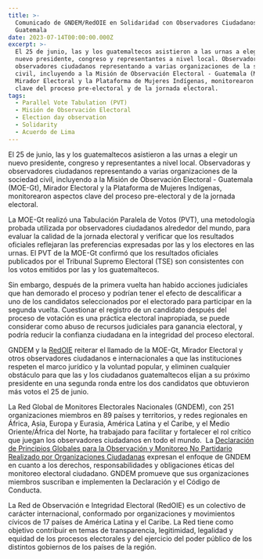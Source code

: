 ```yaml
---
title: >-
  Comunicado de GNDEM/RedOIE en Solidaridad con Observadores Ciudadanos en
  Guatemala
date: 2023-07-14T00:00:00.000Z
excerpt: >-
  El 25 de junio, las y los guatemaltecos asistieron a las urnas a elegir un
  nuevo presidente, congreso y representantes a nivel local. Observadoras y
  observadores ciudadanos representando a varias organizaciones de la sociedad
  civil, incluyendo a la Misión de Observación Electoral - Guatemala (MOE-Gt),
  Mirador Electoral y la Plataforma de Mujeres Indígenas, monitorearon aspectos
  clave del proceso pre-electoral y de la jornada electoral.
tags:
  - Parallel Vote Tabulation (PVT)
  - Misión de Observación Electoral
  - Election day observation
  - Solidarity
  - Acuerdo de Lima
---
```


El 25 de junio, las y los guatemaltecos asistieron a las urnas a elegir un nuevo presidente, congreso y representantes a nivel local. Observadoras y observadores ciudadanos representando a varias organizaciones de la sociedad civil, incluyendo a la Misión de Observación Electoral - Guatemala (MOE-Gt), Mirador Electoral y la Plataforma de Mujeres Indígenas, monitorearon aspectos clave del proceso pre-electoral y de la jornada electoral.

La MOE-Gt realizó una Tabulación Paralela de Votos (PVT), una metodología probada utilizada por observadores ciudadanos alrededor del mundo, para evaluar la calidad de la jornada electoral y verificar que los resultados oficiales reflejaran las preferencias expresadas por las y los electores en las urnas. El PVT de la MOE-Gt confirmó que los resultados oficiales publicados por el Tribunal Supremo Electoral (TSE) son consistentes con los votos emitidos por las y los guatemaltecos.

Sin embargo, después de la primera vuelta han habido acciones judiciales que han demorado el proceso y podrían tener el efecto de descalificar a uno de los candidatos seleccionados por el electorado para participar en la segunda vuelta. Cuestionar el registro de un candidato después del proceso de votación es una práctica electoral inapropiada, se puede considerar como abuso de recursos judiciales para ganancia electoral, y podría reducir la confianza ciudadana en la integridad del proceso electoral.

GNDEM y la [RedOIE](https://www.facebook.com/RedOIElectoral?paipv=0\&eav=AfabfYH6mZB6GLHKvjWCjujQGHg4DJRyhLLjCt9yE3NmbMiC-RzyIyUYuzSNFB4UM6M&_rdr) reiterar el llamado de la MOE-Gt, Mirador Electoral y otros observadores ciudadanos e internacionales a que las instituciones respeten el marco jurídico y la voluntad popular, y eliminen cualquier obstáculo para que las y los ciudadanos guatemaltecos elijan a su próximo presidente en una segunda ronda entre los dos candidatos que obtuvieron más votos el 25 de junio. 

La Red Global de Monitores Electorales Nacionales (GNDEM), con 251 organizaciones miembros en 89 países y territorios, y redes regionales en África, Asia, Europa y Eurasia, América Latina y el Caribe, y el Medio Oriente/África del Norte, ha trabajado para facilitar y fortalecer el rol crítico que juegan los observadores ciudadanos en todo el mundo.  La [Declaración de Principios Globales para la Observación y Monitoreo No Partidario Realizado por Organizaciones Ciudadanas](https://gndem.org/declaration-of-global-principles) expresan el enfoque de GNDEM en cuanto a los derechos, responsabilidades y obligaciones éticas del monitoreo electoral ciudadano. GNDEM promueve que sus organizaciones miembros suscriban e implementen la Declaración y el Código de Conducta.

La Red de Observación e Integridad Electoral (RedOIE) es un colectivo de carácter internacional, conformado por organizaciones y movimientos cívicos de 17 países de América Latina y el Caribe. La Red tiene como objetivo contribuir en temas de transparencia, legitimidad, legalidad y equidad de los procesos electorales y del ejercicio del poder público de los distintos gobiernos de los países de la región.

